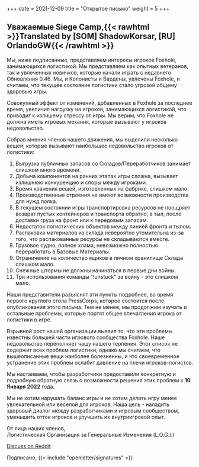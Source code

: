 +++
date = 2021-12-09
title = "Открытое письмо"
weight = 5
+++
## Уважаемые Siege Camp,{{< rawhtml >}}<span class="translated" lang="en">Translated by [SOM] ShadowKorsar, [RU] OrlandoGW</span>{{< /rawhtml >}}

Мы, ниже подписанные, представляем интересы игроков Foxhole, занимающихся логистикой. Мы представляем как опытных ветеранов, так и увлеченных новичков, которые начали играть с недавнего Обновления 0.46. Мы, и Колонисты и Вардены, увлечены Foxhole, и считаем, что текущее состояние логистики стало угрозой общему здоровью игры.

Совокупный эффект от изменений, добавленных в Foxhole за последнее время, увеличил нагрузку на игроков, занимающихся логистикой, что приводит к излишему стрессу от игры. Мы верим, что Foxhole не должна иметь игровых механик, которые вызывают у игроков недовольство.

Собрав мнения членов нашего движения, мы выделили несколько вещей, которые вызывают наибольшее недовольство игроков от логистики:

1. Выгрузка публичных запасов со Складов/Переработчиков занимает слишком много времени.
2. Добыча компонентов на ранних этапах игры сложна, вызывает излишнюю конкуренцию и споры между игроками.
3. Время хранения вещей, изготовленных на фабрике, слишком мало.
4. Производственные строения не имеют возможности производства для нужд полка.
5. В текущем состоянии игры транспортировка ресурсов не поощряет возврат пустых контейнеров и транспорта обратно, в тыл, после доставки груза на фронт или к передовым запасам.
6. Недостаток логистических объектов между линией фронта и тылом.
7. Распаковка материалов из склада невероятно утомительна из-за того, что распакованные ресурсы не складываются вместе.
8. Грузовое судно, полное хлама, невозможно полностью переработать в Базовые Материалы.
9. Ограничение на количество ящиков в личном хранилище Склада слишком мало.
10. Снежные штормы не должны начинаться в первые дни войны.
11. Три использования команды "!unstuck" за войну - это слишком мало.

Наши представители разъяснят эти пункты подробнее, во время первого круглого стола PressCorps, которое состоится после опубликования этого письма. Тем не менее, мы продолжим изучать и остальные проблемы, которые портят общее впечатления игрока от логистики в игре.

Взрывной рост нашей организации выявил то, что эти проблемы известны большей части игрового сообщества Foxhole. Наше недовольство переполняет чашу нашего терпения. Этот список не содержит всех проблем логистики, однако мы считаем, что вышеописанные вещи наиболее болезненны, и что своевременное устранение этих проблем ослабит давление на плечи игроков-логистов.

Мы настаиваем, чтобы разработчики предоставили конкретную и подробную обратную связь о возможности решения этих проблем к **10 Января 2022** года.

Мы не хотим нарушать баланс игры и не хотим делать игру менее увлекательной или веселой для игроков. Наша цель - наладить здоровый диалог между разработчиками и игровым сообществом, уменьшить отток игроков и улучшить их внутриигровой опыт.

От лица наших членов,<br>Логистическая Организация за Генеральные Изменения (L.O.G.I.)

[Discuss on Reddit](https://www.reddit.com/r/foxholegame/comments/rcnmgd/below_is_logis_open_letter_to_the_developers_with)

Подписано, {{< include "openletter/signatures" >}}